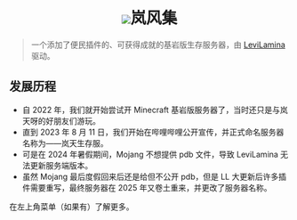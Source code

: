 <h1 align="center">
  <img src="https://imgcdn.boochi.cn/i/2025/01/23/679244390f1bf.webp">岚风集
</h1>

> 一个添加了便民插件的、可获得成就的基岩版生存服务器，由 [LeviLamina](https://lamina.levimc.org/zh/) 驱动。

## 发展历程
* 自 2022 年，我们就开始尝试开 Minecraft 基岩版服务器了，当时还只是与岚天呀的好朋友们游玩。
* 直到 2023 年 8 月 11 日，我们开始在哔哩哔哩公开宣传，并正式命名服务器名称为——岚天生存服。
* 可是在 2024 年暑假期间，Mojang 不想提供 pdb 文件，导致 LeviLamina 无法更新服务端版本。
* 虽然 Mojang 最后度假回来后还是给但不公开 pdb，但是 LL 大更新后许多插件需要重写，最终服务器在 2025 年又卷土重来，并更改了服务器名称。

在左上角菜单（如果有）了解更多。
